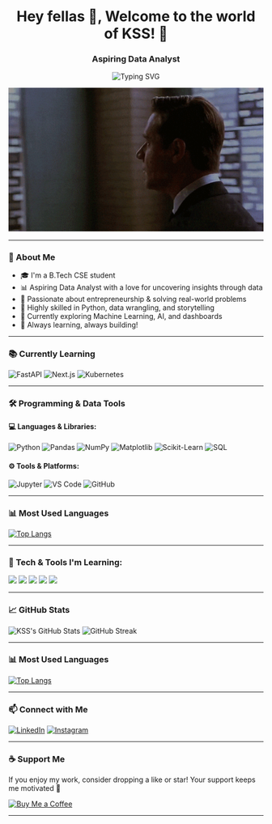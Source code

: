 <h1 align="center">Hey fellas 👋, Welcome to the world of KSS! 🚀</h1>

<h3 align="center">Aspiring Data Analyst</h3>

<p align="center">
  <img src="https://readme-typing-svg.demolab.com?font=Fira+Code&weight=500&size=24&pause=1000&color=13F700&center=true&vCenter=true&width=435&lines=Data+is+the+new+oil;Code+is+my+craft;Insights+drive+impact" alt="Typing SVG" />
</p>

<p align="center">
  <img src="https://github.com/KartikeySinghSingraur/KartikeySinghSingraur/blob/main/giphy.gif" alt="banner" width="700"/>
</p>

---

### 🚀 About Me

- 🎓 I'm a B.Tech CSE student  
- 📊 Aspiring Data Analyst with a love for uncovering insights through data  
- 🧠 Passionate about entrepreneurship & solving real-world problems  
- 🐍 Highly skilled in Python, data wrangling, and storytelling  
- 🧪 Currently exploring Machine Learning, AI, and dashboards  
- 🌱 Always learning, always building!

---

### 📚 Currently Learning

![FastAPI](https://img.shields.io/badge/FastAPI-005571?style=for-the-badge&logo=fastapi)
![Next.js](https://img.shields.io/badge/Next.js-000000?style=for-the-badge&logo=nextdotjs&logoColor=white)
![Kubernetes](https://img.shields.io/badge/Kubernetes-326CE5?style=for-the-badge&logo=kubernetes&logoColor=white)



---

### 🛠️ Programming & Data Tools

#### 💻 Languages & Libraries:

![Python](https://img.shields.io/badge/Python-3670A0?style=for-the-badge&logo=python&logoColor=white)
![Pandas](https://img.shields.io/badge/Pandas-150458?style=for-the-badge&logo=pandas)
![NumPy](https://img.shields.io/badge/Numpy-013243?style=for-the-badge&logo=numpy)
![Matplotlib](https://img.shields.io/badge/Matplotlib-11557c?style=for-the-badge&logo=plotly)
![Scikit-Learn](https://img.shields.io/badge/Scikit--Learn-F7931E?style=for-the-badge&logo=scikit-learn&logoColor=white)
![SQL](https://img.shields.io/badge/SQL-4479A1?style=for-the-badge&logo=postgresql&logoColor=white)

#### ⚙️ Tools & Platforms:

![Jupyter](https://img.shields.io/badge/Jupyter-F37626?style=for-the-badge&logo=jupyter&logoColor=white)
![VS Code](https://img.shields.io/badge/VS%20Code-007ACC?style=for-the-badge&logo=visual-studio-code)
![GitHub](https://img.shields.io/badge/GitHub-181717?style=for-the-badge&logo=github)

---


### 📊 Most Used Languages

[![Top Langs](https://github-readme-stats.vercel.app/api/top-langs/?username=yourusername&layout=compact&theme=radical)](https://github.com/yourusername)

---

### 🧰 Tech & Tools I'm Learning:

<p align="left">
  <img src="https://img.shields.io/badge/SQL-%23025E8C.svg?&style=for-the-badge&logo=postgresql&logoColor=white" />
  <img src="https://img.shields.io/badge/Tableau-E97627?style=for-the-badge&logo=tableau&logoColor=white" />
  <img src="https://img.shields.io/badge/Power%20BI-F2C811?style=for-the-badge&logo=powerbi&logoColor=black" />
  <img src="https://img.shields.io/badge/Kaggle-20BEFF?style=for-the-badge&logo=kaggle&logoColor=white" />
  <img src="https://img.shields.io/badge/Docker-2496ED?style=for-the-badge&logo=docker&logoColor=white" />
</p>

---

### 📈 GitHub Stats

![KSS's GitHub Stats](https://github-readme-stats.vercel.app/api?username=yourusername&show_icons=true&theme=tokyonight)
![GitHub Streak](https://github-readme-streak-stats.herokuapp.com/?user=yourusername&theme=tokyonight)

---

### 📊 Most Used Languages

[![Top Langs](https://github-readme-stats.vercel.app/api/top-langs/?username=yourusername&layout=compact&theme=radical)](https://github.com/yourusername)

---



### 📫 Connect with Me

[![LinkedIn](https://img.shields.io/badge/LinkedIn-blue?style=for-the-badge&logo=linkedin&logoColor=white)](www.linkedin.com/in/kartikey-singh-singraur)
[![Instagram](https://img.shields.io/badge/Instagram-E4405F?style=for-the-badge&logo=instagram&logoColor=white)](https://www.instagram.com/kartikeysinghsingraur/)

---

### ☕ Support Me

If you enjoy my work, consider dropping a like or star! Your support keeps me motivated 🚀  

[![Buy Me a Coffee](https://img.shields.io/badge/Buy%20me%20a%20coffee-FFDD00?style=for-the-badge&logo=buy-me-a-coffee&logoColor=black)](https://www.buymeacoffee.com/yourprofile)

---



